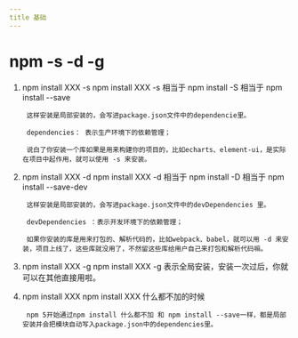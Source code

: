 ```yaml
---
title 基础
---
```


# npm -s -d -g

1. npm install XXX -s 
        npm install XXX -s 相当于 npm install -S 相当于 npm install --save

        这样安装是局部安装的，会写进package.json文件中的dependencie里。

        dependencies： 表示生产环境下的依赖管理；

        说白了你安装一个库如果是用来构建你的项目的，比如echarts、element-ui，是实际在项目中起作用，就可以使用 -s 来安装。

2. npm install XXX -d
        npm install XXX -d 相当于 npm install -D 相当于 npm install --save-dev

        这样安装是局部安装的，会写进package.json文件中的devDependencies 里。

        devDependencies ：表示开发环境下的依赖管理；

        如果你安装的库是用来打包的、解析代码的，比如webpack、babel，就可以用 -d 来安装，项目上线了，这些库就没用了，不然留这些库给用户自己来打包和解析代码嘛。               

3. npm install XXX -g
        npm install XXX -g 表示全局安装，安装一次过后，你就可以在其他直接用啦。

4. npm install XXX
        npm install XXX   什么都不加的时候

        npm 5开始通过npm install 什么都不加 和 npm install --save一样，都是局部安装并会把模块自动写入package.json中的dependencies里。